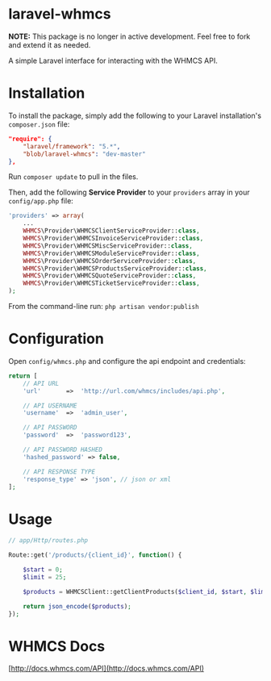 laravel-whmcs
======

**NOTE:** This package is no longer in active development. Feel free to fork and extend it as needed.

A simple Laravel interface for interacting with the WHMCS API.


# Installation
To install the package, simply add the following to your Laravel installation's `composer.json` file:

```json
"require": {
	"laravel/framework": "5.*",
	"blob/laravel-whmcs": "dev-master"
},
```

Run `composer update` to pull in the files.

Then, add the following **Service Provider** to your `providers` array in your `config/app.php` file:

```php
'providers' => array(
	...
	WHMCS\Provider\WHMCSClientServiceProvider::class,
	WHMCS\Provider\WHMCSInvoiceServiceProvider::class,
	WHMCS\Provider\WHMCSMiscServiceProvider::class,
	WHMCS\Provider\WHMCSModuleServiceProvider::class,
	WHMCS\Provider\WHMCSOrderServiceProvider::class,
	WHMCS\Provider\WHMCSProductsServiceProvider::class,
	WHMCS\Provider\WHMCSQuoteServiceProvider::class,
	WHMCS\Provider\WHMCSTicketServiceProvider::class,
);
```

From the command-line run:
`php artisan vendor:publish`

# Configuration

Open `config/whmcs.php` and configure the api endpoint and credentials:

```php
return [
	// API URL
	'url'		=>	'http://url.com/whmcs/includes/api.php',

	// API USERNAME
	'username'	=>	'admin_user',

	// API PASSWORD
	'password'	=>	'password123',

    // API PASSWORD HASHED
    'hashed_password' => false,

	// API RESPONSE TYPE
	'response_type'	=> 'json', // json or xml
];
```

# Usage
```php
// app/Http/routes.php

Route::get('/products/{client_id}', function() {

    $start = 0;
    $limit = 25;

    $products = WHMCSClient::getClientProducts($client_id, $start, $limit);

    return json_encode($products);
});
```

# WHMCS Docs
[http://docs.whmcs.com/API](http://docs.whmcs.com/API)
